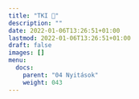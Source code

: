 ```yaml
---
title: "TKI 🚧"
description: ""
date: 2022-01-06T13:26:51+01:00
lastmod: 2022-01-06T13:26:51+01:00
draft: false
images: []
menu:
  docs:
    parent: "04 Nyitások"
    weight: 043
---
```

